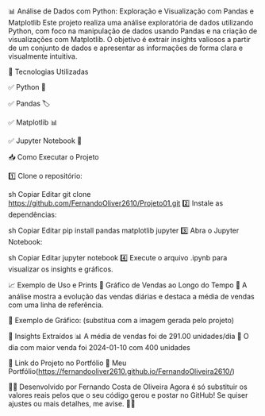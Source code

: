 📊 Análise de Dados com Python: Exploração e Visualização com Pandas e Matplotlib
Este projeto realiza uma análise exploratória de dados utilizando Python, com foco na manipulação de dados usando Pandas e na criação de visualizações com Matplotlib. O objetivo é extrair insights valiosos a partir de um conjunto de dados e apresentar as informações de forma clara e visualmente intuitiva.


 
🚀 Tecnologias Utilizadas



✅ Python 🐍



✅ Pandas 🏷️



✅ Matplotlib 📊



✅ Jupyter Notebook 📓



📥 Como Executar o Projeto



1️⃣ Clone o repositório:




sh
Copiar
Editar
git clone https://github.com/FernandoOliver2610/Projeto01.git
2️⃣ Instale as dependências:






sh
Copiar
Editar
pip install pandas matplotlib jupyter
3️⃣ Abra o Jupyter Notebook:







sh
Copiar
Editar
jupyter notebook
4️⃣ Execute o arquivo .ipynb para visualizar os insights e gráficos.






📈 Exemplo de Uso e Prints
🔹 Gráfico de Vendas ao Longo do Tempo
📌 A análise mostra a evolução das vendas diárias e destaca a média de vendas com uma linha de referência.






📸 Exemplo de Gráfico:
(substitua com a imagem gerada pelo projeto)






🔹 Insights Extraídos
📊 A média de vendas foi de  291.00 unidades/dia
📅 O dia com maior venda foi 2024-01-10 com 400 unidades 





📌 Link do Projeto no Portfólio
🔗 Meu Portfólio(https://fernandooliver2610.github.io/FernandoOliveira2610/)






👨‍💻 Desenvolvido por Fernando Costa de Oliveira 
Agora é só substituir os valores reais pelos que o seu código gerou e postar no GitHub! Se quiser ajustes ou mais detalhes, me avise. 🚀🔥
